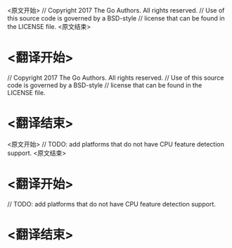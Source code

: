 
<原文开始>
// Copyright 2017 The Go Authors. All rights reserved.
// Use of this source code is governed by a BSD-style
// license that can be found in the LICENSE file.
<原文结束>

# <翻译开始>
// Copyright 2017 The Go Authors. All rights reserved.
// Use of this source code is governed by a BSD-style
// license that can be found in the LICENSE file.
# <翻译结束>


<原文开始>
// TODO: add platforms that do not have CPU feature detection support.
<原文结束>

# <翻译开始>
// TODO: add platforms that do not have CPU feature detection support.
# <翻译结束>

